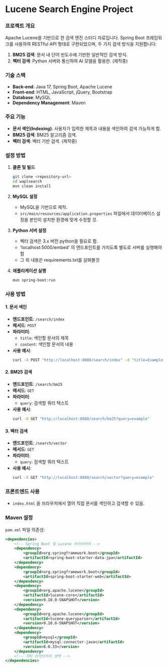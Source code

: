 
# Lucene Search Engine Project

### 프로젝트 개요
Apache Lucene을 기반으로 한 검색 엔진 스터디 자료입니다. Spring Boot 프레임워크를 사용하여 RESTful API 형태로 구현되었으며, 두 가지 검색 방식을 지원합니다:
1. **BM25 검색**: 문서 내 단어 빈도수에 기반한 일반적인 검색 방식.
2. **벡터 검색**: Python 서버와 통신하여 AI 모델을 활용한. (제작중)

### 기술 스택
- **Back-end**: Java 17, Spring Boot, Apache Lucene
- **Front-end**: HTML, JavaScript, jQuery, Bootstrap
- **Database**: MySQL
- **Dependency Management**: Maven

### 주요 기능
- **문서 색인(Indexing)**: 사용자가 입력한 제목과 내용을 색인하여 검색 가능하게 함.
- **BM25 검색**: BM25 알고리즘 검색.
- **벡터 검색**: 벡터 기반 검색. (제작중)

### 설정 방법

1. **클론 및 빌드**
   ```bash
   git clone <repository-url>
   cd waplsearch
   mvn clean install
   ```

2. **MySQL 설정**
   - MySQL을 기반으로 제작.
   - `src/main/resources/application.properties` 파일에서 데이터베이스 설정을 본인이 설치한 환경에 맞게 수정할 것.
   
3. **Python 서버 설정**
   - 벡터 검색은 3.x 버전 python을 필요로 함.
   - 'localhost:5000/embed' 의 엔드포인트를 가지도록 별도로 서버를 실행해야함
   - 그 외 내용은 requirements.txt를 살펴볼것
     
4. **애플리케이션 실행**
   ```bash
   mvn spring-boot:run
   ```

### 사용 방법

#### 1. 문서 색인
- **엔드포인트**: `/search/index`
- **메서드**: `POST`
- **파라미터**: 
  - `title`: 색인할 문서의 제목
  - `content`: 색인할 문서의 내용
- **사용 예시**:
  ```bash
  curl -X POST "http://localhost:8080/search/index" -d "title=Example Title&content=This is an example content."
  ```

#### 2. BM25 검색
- **엔드포인트**: `/search/bm25`
- **메서드**: `GET`
- **파라미터**: 
  - `query`: 검색할 쿼리 텍스트
- **사용 예시**:
  ```bash
  curl -X GET "http://localhost:8080/search/bm25?query=example"
  ```

#### 3. 벡터 검색
- **엔드포인트**: `/search/vector`
- **메서드**: `GET`
- **파라미터**: 
  - `query`: 검색할 쿼리 텍스트
- **사용 예시**:
  ```bash
  curl -X GET "http://localhost:8080/search/vector?query=example"
  ```

### 프론트엔드 사용
- `index.html` 을 브라우저에서 열어 직접 문서를 색인하고 검색할 수 있음.

### Maven 설정
`pom.xml` 파일 의존성:

```xml
<dependencies>
    <!-- Spring Boot 및 Lucene 라이브러리 -->
    <dependency>
        <groupId>org.springframework.boot</groupId>
        <artifactId>spring-boot-starter-data-jpa</artifactId>
    </dependency>
    <dependency>
        <groupId>org.springframework.boot</groupId>
        <artifactId>spring-boot-starter-web</artifactId>
    </dependency>
    <dependency>
        <groupId>org.apache.lucene</groupId>
        <artifactId>lucene-core</artifactId>
        <version>9.10.0-SNAPSHOT</version>
    </dependency>
    <dependency>
        <groupId>org.apache.lucene</groupId>
        <artifactId>lucene-queryparser</artifactId>
        <version>9.10.0-SNAPSHOT</version>
    </dependency>
    <dependency>
        <groupId>mysql</groupId>
        <artifactId>mysql-connector-java</artifactId>
        <version>8.0.33</version>
    </dependency>
    <!-- 기타 라이브러리 생략 -->
</dependencies>
```

